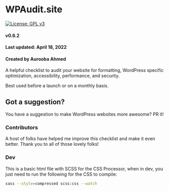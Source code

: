 WPAudit.site
===================================
[![License: GPL v3](https://img.shields.io/badge/License-GPLv3-blue.svg)](https://www.gnu.org/licenses/gpl-3.0)
#### v0.6.2
#### Last updated: April 18, 2022
#### Created by Aurooba Ahmed

A helpful checklist to audit your website for formatting, WordPress specific optimization, accessibility, performance, and security.

Best used before a launch or on a monthly basis.

Got a suggestion?
--------------------------------------

You have a suggestion to make WordPress websites more awesome? PR it!

### Contributors
A host of folks have helped me improve this checklist and make it even better. Thank you to all of those lovely folks!

### Dev
This is a basic html file with SCSS for the CSS Processor, when in dev, you just need to run the following for the CSS to compile:
```bash
sass --style=compressed scss:css --watch
```